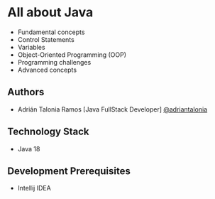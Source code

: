 # All about Java

- Fundamental concepts
- Control Statements
- Variables
- Object-Oriented Programming (OOP)
- Programming challenges
- Advanced concepts

## Authors

- Adrián Talonia Ramos [Java FullStack Developer] [@adriantalonia](https://github.com/adriantalonia)


## Technology Stack
- Java 18

## Development Prerequisites
- Intellij IDEA